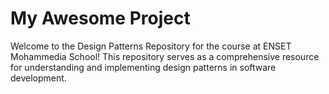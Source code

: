 # My Awesome Project

Welcome to the Design Patterns Repository for the course at ENSET Mohammedia School! This repository serves as a comprehensive resource for understanding and implementing design patterns in software development.

